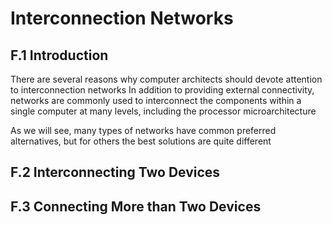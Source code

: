 # Interconnection Networks

## F.1 Introduction
There are several reasons why computer architects should devote attention to interconnection networks
In addition to providing external connectivity, networks are commonly used to interconnect the components within a single computer at many levels, including the processor microarchitecture

As we will see, many types of networks have common preferred alternatives, but for others the best solutions are quite different


## F.2 Interconnecting Two Devices

## F.3 Connecting More than Two Devices

